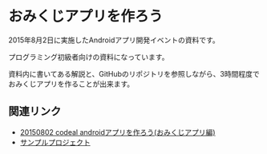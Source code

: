 # おみくじアプリを作ろう

2015年8月2日に実施したAndroidアプリ開発イベントの資料です。

プログラミング初級者向けの資料になっています。

資料内に書いてある解説と、GitHubのリポジトリを参照しながら、3時間程度でおみくじアプリを作ることが出来ます。

## 関連リンク

- [20150802 codeal androidアプリを作ろう(おみくじアプリ編)](http://www.slideshare.net/codeal/20150802-codeal-android)
- [サンプルプロジェクト](https://github.com/ichigotake/2015-08-omikuji)
